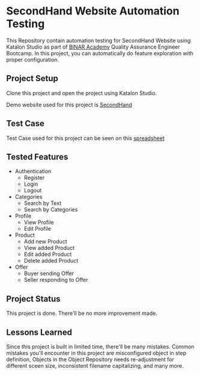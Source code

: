 
# SecondHand Website Automation Testing

This Repository contain automation testing for SecondHand Website using Katalon Studio as part of [BINAR Academy](https://www.binaracademy.com/) Quality Assurance Engineer Bootcamp. In this project, you can automatically do feature exploration with proper configuration.


## Project Setup

Clone this project and open the project using Katalon Studio. 

Demo website used for this project is [SecondHand](https://secondhand.binaracademy.org/)

## Test Case

Test Case used for this project can be seen on this [spreadsheet](https://docs.google.com/spreadsheets/d/1rL2e9HoH8mp0NDpeOUfxeUi8w5OeSMB9hNEY5Vb8hxY)
## Tested Features

- Authentication
  - Register
  - Login
  - Logout
- Categories
  - Search by Text
  - Search by Categories
- Profile
  - View Profile
  - Edit Profile
- Product
  - Add new Product
  - View added Product
  - Edit added Product
  - Delete added Product
- Offer
  - Buyer sending Offer
  - Seller responding to Offer



## Project Status

This project is done. There'll be no more improvement made. 

## Lessons Learned

Since this project is built in limited time, there'll be many mistakes. Common mistakes you'll encounter in this project are misconfigured object in step definition, Objects in the Object Repository needs re-adjustment for different sceen size, inconsistent filename capitalizing, and many more.


